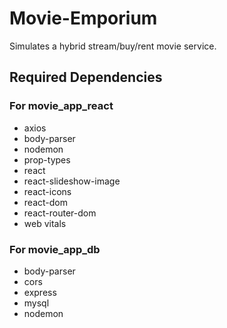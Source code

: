# Movie-Emporium
Simulates a hybrid stream/buy/rent movie service.

## Required Dependencies
### For movie_app_react
- axios
- body-parser
- nodemon
- prop-types
- react
- react-slideshow-image
- react-icons
- react-dom
- react-router-dom
- web vitals

### For movie_app_db
- body-parser
- cors
- express
- mysql
- nodemon
